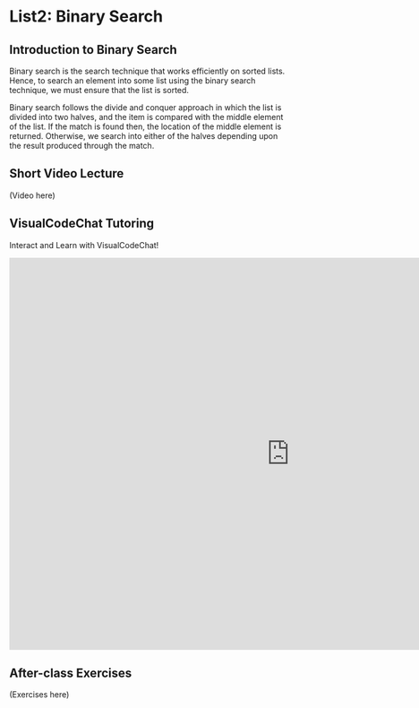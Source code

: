 # List2: Binary Search

## Introduction to Binary Search

Binary search is the search technique that works efficiently on sorted lists. Hence, to search an element into some list using the binary search technique, we must ensure that the list is sorted.

Binary search follows the divide and conquer approach in which the list is divided into two halves, and the item is compared with the middle element of the list. If the match is found then, the location of the middle element is returned. Otherwise, we search into either of the halves depending upon the result produced through the match.

## Short Video Lecture
(Video here)

## VisualCodeChat Tutoring

Interact and Learn with VisualCodeChat!

<iframe src="https://www.vizai.site/#/new-chat?mask=100014" width="1000" height="700" frameborder="0"></iframe>


## After-class Exercises
(Exercises here)